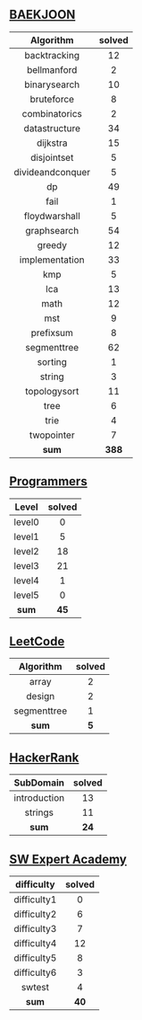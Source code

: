 ## [BAEKJOON](./baekjoon/)
|    Algorithm    | solved |
| :-------------: | :----: |
|backtracking|12|
|bellmanford|2|
|binarysearch|10|
|bruteforce|8|
|combinatorics|2|
|datastructure|34|
|dijkstra|15|
|disjointset|5|
|divideandconquer|5|
|dp|49|
|fail|1|
|floydwarshall|5|
|graphsearch|54|
|greedy|12|
|implementation|33|
|kmp|5|
|lca|13|
|math|12|
|mst|9|
|prefixsum|8|
|segmenttree|62|
|sorting|1|
|string|3|
|topologysort|11|
|tree|6|
|trie|4|
|twopointer|7|
| **sum** | **388**|

## [Programmers](./programmers/)
|    Level    | solved |
| :-------------: | :----: |
|level0|0|
|level1|5|
|level2|18|
|level3|21|
|level4|1|
|level5|0|
| **sum** | **45**|

## [LeetCode](./leetcode/)
|    Algorithm    | solved |
| :-------------: | :----: |
|array|2|
|design|2|
|segmenttree|1|
| **sum** | **5**|

## [HackerRank](./hackerrank/)
|    SubDomain    | solved |
| :-------------: | :----: |
|introduction|13|
|strings|11|
| **sum** | **24**|

## [SW Expert Academy](./swea/)
|    difficulty    | solved |
| :-------------: | :----: |
|difficulty1|0|
|difficulty2|6|
|difficulty3|7|
|difficulty4|12|
|difficulty5|8|
|difficulty6|3|
|swtest|4|
| **sum** | **40**|

